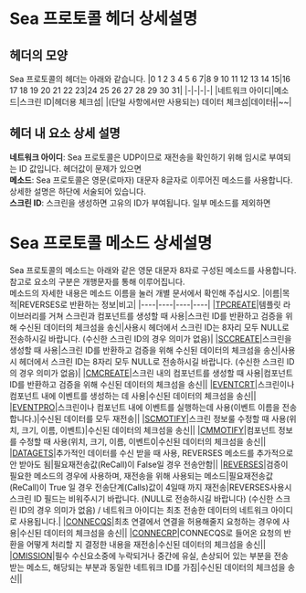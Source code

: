 # Sea 프로토콜 헤더 상세설명
## 헤더의 모양
Sea 프로토콜의 헤더는 아래와 같습니다.
|0 1 2 3 4 5 6 7|8 9 10 11 12 13 14 15|16 17 18 19 20 21 22 23|24 25 26 27 28 29 30 31|
|-|-|-|-|
|네트워크 아이디|메소드|스크린 ID|헤더용 체크섬|
|(단일 사항에서만 사용되는) 데이터 체크섬|데이터~~|~~|~~|

## 헤더 내 요소 상세 설명
**네트워크 아이디**: Sea 프로토콜은 UDP이므로 재전송을 확인하기 위해 임시로 부여되는 ID 값입니다. 헤더값이 문제가 있으면 <br>
**메소드**: Sea 프로토콜은 영문(로마자) 대문자 8글자로 이루어진 메소드를 사용합니다. 상세한 설명은 하단에 서술되어 있습니다.<br>
**스크린 ID**: 스크린을 생성하면 고유의 ID가 부여됩니다. 일부 메소드를 제외하면 

# Sea 프로토콜 메소드 상세설명
Sea 프로토콜의 메소드는 아래와 같은 영문 대문자 8자로 구성된 메소드를 사용합니다. 참고로 요소의 구분은 개행문자를 통해 이루어집니다.<br>
메소드의 자세한 내용은 메소드 이름을 눌러 개별 문서에서 확인해 주십시오.
|이름|목적|REVERSES로 반환하는 정보|비고|
|----|----|----|----|
|[TPCREATE](SeaProtocal-1-TPCREATE.md)|템플릿 라이브러리를 거쳐 스크린과 컴포넌트를 생성할 때 사용|스크린 ID를 반환하고 검증을 위해 수신된 데이터의 체크섬을 송신|사용시 헤더에서 스크린 ID는 8자리 모두 NULL로 전송하시길 바랍니다. (수신한 스크린 ID의 경우 의미가 없음)|
|[SCCREATE](SeaProtocal-2-SCCREATE.md)|스크린을 생성할 때 사용|스크린 ID를 반환하고 검증을 위해 수신된 데이터의 체크섬을 송신|사용시 헤더에서 스크린 ID는 8자리 모두 NULL로 전송하시길 바랍니다. (수신한 스크린 ID의 경우 의미가 없음)|
|[CMCREATE](SeaProtocal-3-CMCREATE.md)|스크린 내의 컴포넌트를 생성할 때 사용|컴포넌트 ID를 반환하고 검증을 위해 수신된 데이터의 체크섬을 송신||
|[EVENTCRT](SeaProtocal-4-EVENTCRT.md)|스크린이나 컴포넌트 내에 이벤트를 생성하는 데 사용|수신된 데이터의 체크섬을 송신||
|[EVENTPRO](SeaProtocal-5-EVENTPRO.md)|스크린이나 컴포넌트 내에 이벤트를 실행하는데 사용(이벤트 이름을 전송합니다.)|수신된 데이터를 모두 재전송||
|[SCMOTIFY](SeaProtocal-6-SCMOTIFY.md)|스크린 정보룰 수정할 때 사용(위치, 크기, 이름, 이벤트)|수신된 데이터의 체크섬을 송신||
|[CMMOTIFY](SeaProtocal-7-CMMOTIFY.md)|컴포넌트 정보를 수정할 때 사용(위치, 크기, 이름, 이벤트0|수신된 데이터의 체크섬을 송신||
|[DATAGETS](SeaProtocal-8-DATAGETS.md)|추가적인 데이터를 수신 받을 때 사용, REVERSES 메소드를 추가적으로 안 받아도 됨|필요재전송값(ReCall)이 False일 경우 전송안함||
|[REVERSES](SeaProtocal-9-REVERSES.md)|검증이 필요한 메소드의 경우에 사용하며, 재전송을 위해 사용되는 메소드|필요재전송값(ReCall)이 True 일 경우 전송단계(Calls)값이 4일때 까지 재전송|REVERSES사용시 스크린 ID 필드는 비워주시기 바랍니다. (NULL로 전송하시길 바랍니다) (수신한 스크린 ID의 경우 의미가 없음) / 네트워크 아이디는 최초 전송한 데이터의 네트워크 아이디로 사용됩니다.|
|[CONNECQS](SeaProtocal-10-CONNECTQ.md)|최초 연결에서 연결을 허용해줄지 요청하는 경우에 사용|수신된 데이터의 체크섬을 송신||
|[CONNECRP](SeaProtocal-11-CONNECTQ.md)|CONNECQS로 들어온 요청의 반환을 어떻게 처리할 지 결정한 내용을 재전송|수신된 데이터의 체크섬을 송신||
|[OMISSION](SeaProtocal-12-OMISSION.md)|필수 수신요소중에 누락되거나 중간에 유실, 손상되어 있는 부분을 전송 받는 메소드, 해당되는 부분과 동일한 네트워크 ID를 가짐|수신된 데이터의 체크섬을 송신||